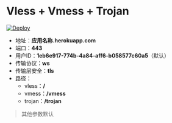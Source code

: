 # Vless + Vmess + Trojan

[![Deploy](https://www.herokucdn.com/deploy/button.svg)](https://heroku.com/deploy?template=https://github.com/tmhardstudy/ffsixword)

- 地址：**应用名称.herokuapp.com**
- 端口：**443**
- 用户ID：**1eb6e917-774b-4a84-aff6-b058577c60a5**（默认）
- 传输协议：**ws**
- 传输层安全：**tls**
- 路径：
  - vless：**/**
  - vmess：**/vmess**
  - trojan：**/trojan**

> 其他参数默认
